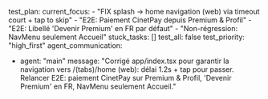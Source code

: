 test_plan:
  current_focus:
    - "FIX splash → home navigation (web) via timeout court + tap to skip"
    - "E2E: Paiement CinetPay depuis Premium & Profil"
    - "E2E: Libellé 'Devenir Premium' en FR par défaut"
    - "Non-régression: NavMenu seulement Accueil"
  stuck_tasks: []
  test_all: false
  test_priority: "high_first"
agent_communication:
  - agent: "main"
    message: "Corrigé app/index.tsx pour garantir la navigation vers /(tabs)/home (web): délai 1.2s + tap pour passer. Relancer E2E: paiement CinetPay sur Premium & Profil, 'Devenir Premium' en FR, NavMenu seulement Accueil."